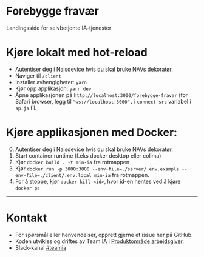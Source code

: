 # Forebygge fravær

Landingsside for selvbetjente IA-tjenester

# Kjøre lokalt med hot-reload
- Autentiser deg i Naisdevice hvis du skal bruke NAVs dekoratør.
- Naviger til `/client`
- Installer avhengigheter: `yarn`
- Kjør opp applikasjon: `yarn dev`
- Åpne applikasjonen på `http://localhost:3000/forebygge-fravar` (for Safari browser, legg til `"ws://localhost:3000",` i `connect-src` variabel i `sp.js` fil.

# Kjøre applikasjonen med Docker:
0. Autentiser deg i Naisdevice hvis du skal bruke NAVs dekoratør.
1. Start container runtime (f.eks docker desktop eller colima)
2. Kjør `docker build . -t min-ia` fra rotmappen
3. Kjør `docker run -p 3000:3000 --env-file=./server/.env.example --env-file=./client/.env.local min-ia` fra rotmappen.
4. For å stoppe, kjør `docker kill <id>`, hvor id-en hentes ved å kjøre `docker ps`

---

# Kontakt

* For spørsmål eller henvendelser, opprett gjerne et issue her på GitHub.
* Koden utvikles og driftes av Team IA i [Produktområde arbeidsgiver](https://navno.sharepoint.com/sites/intranett-prosjekter-og-utvikling/SitePages/Produktomr%C3%A5de-arbeidsgiver.aspx).
* Slack-kanal [#teamia](https://nav-it.slack.com/archives/CMN0M3CDP)